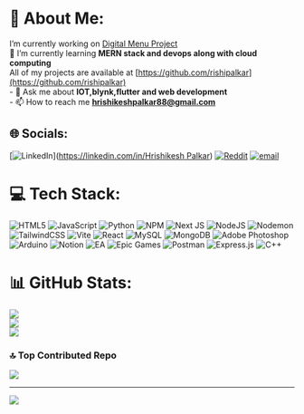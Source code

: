 # 💫 About Me:
I’m currently working on [Digital Menu Project](https://github.com/siriuslycoding/digital-menu-system)<br>🌱 I’m currently learning **MERN stack and devops along with cloud computing**<br>All of my projects are available at [https://github.com/rishipalkar](https://github.com/rishipalkar)<br>- 💬 Ask me about **IOT,blynk,flutter and web development**<br>- 📫 How to reach me **hrishikeshpalkar88@gmail.com**<br>


## 🌐 Socials:
[![LinkedIn](https://img.shields.io/badge/LinkedIn-%230077B5.svg?logo=linkedin&logoColor=white)]([https://linkedin.com/in/Hrishikesh Palkar](https://www.linkedin.com/in/hrishikesh-palkar-1a280728a/)) [![Reddit](https://img.shields.io/badge/Reddit-%23FF4500.svg?logo=Reddit&logoColor=white)](https://reddit.com/user/Brief_Aside8702) [![email](https://img.shields.io/badge/Email-D14836?logo=gmail&logoColor=white)](mailto:hrishikeshpalkar88@gmail.com) 

# 💻 Tech Stack:
![HTML5](https://img.shields.io/badge/html5-%23E34F26.svg?style=for-the-badge&logo=html5&logoColor=white) ![JavaScript](https://img.shields.io/badge/javascript-%23323330.svg?style=for-the-badge&logo=javascript&logoColor=%23F7DF1E) ![Python](https://img.shields.io/badge/python-3670A0?style=for-the-badge&logo=python&logoColor=ffdd54) ![NPM](https://img.shields.io/badge/NPM-%23CB3837.svg?style=for-the-badge&logo=npm&logoColor=white) ![Next JS](https://img.shields.io/badge/Next-black?style=for-the-badge&logo=next.js&logoColor=white) ![NodeJS](https://img.shields.io/badge/node.js-6DA55F?style=for-the-badge&logo=node.js&logoColor=white) ![Nodemon](https://img.shields.io/badge/NODEMON-%23323330.svg?style=for-the-badge&logo=nodemon&logoColor=%BBDEAD) ![TailwindCSS](https://img.shields.io/badge/tailwindcss-%2338B2AC.svg?style=for-the-badge&logo=tailwind-css&logoColor=white) ![Vite](https://img.shields.io/badge/vite-%23646CFF.svg?style=for-the-badge&logo=vite&logoColor=white) ![React](https://img.shields.io/badge/react-%2320232a.svg?style=for-the-badge&logo=react&logoColor=%2361DAFB) ![MySQL](https://img.shields.io/badge/mysql-4479A1.svg?style=for-the-badge&logo=mysql&logoColor=white) ![MongoDB](https://img.shields.io/badge/MongoDB-%234ea94b.svg?style=for-the-badge&logo=mongodb&logoColor=white) ![Adobe Photoshop](https://img.shields.io/badge/adobe%20photoshop-%2331A8FF.svg?style=for-the-badge&logo=adobe%20photoshop&logoColor=white) ![Arduino](https://img.shields.io/badge/-Arduino-00979D?style=for-the-badge&logo=Arduino&logoColor=white) ![Notion](https://img.shields.io/badge/Notion-%23000000.svg?style=for-the-badge&logo=notion&logoColor=white) ![EA](https://img.shields.io/badge/ea-%23000000.svg?style=for-the-badge&logo=ea&logoColor=white) ![Epic Games](https://img.shields.io/badge/epicgames-%23313131.svg?style=for-the-badge&logo=epicgames&logoColor=white) ![Postman](https://img.shields.io/badge/Postman-FF6C37?style=for-the-badge&logo=postman&logoColor=white) ![Express.js](https://img.shields.io/badge/express.js-%23404d59.svg?style=for-the-badge&logo=express&logoColor=%2361DAFB) ![C++](https://img.shields.io/badge/c++-%2300599C.svg?style=for-the-badge&logo=c%2B%2B&logoColor=white)
# 📊 GitHub Stats:
![](https://github-readme-stats.vercel.app/api?username=rishipalkar&theme=dark&hide_border=false&include_all_commits=false&count_private=false)<br/>
![](https://nirzak-streak-stats.vercel.app/?user=rishipalkar&theme=dark&hide_border=false)<br/>
![](https://github-readme-stats.vercel.app/api/top-langs/?username=rishipalkar&theme=dark&hide_border=false&include_all_commits=false&count_private=false&layout=compact)

### 🔝 Top Contributed Repo
![](https://github-contributor-stats.vercel.app/api?username=rishipalkar&limit=5&theme=dark&combine_all_yearly_contributions=true)

---
[![](https://visitcount.itsvg.in/api?id=rishipalkar&icon=0&color=0)](https://visitcount.itsvg.in)

<!-- Proudly created with GPRM ( https://gprm.itsvg.in ) -->
